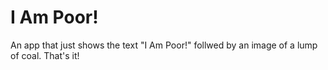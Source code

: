 # I Am Poor!

An app that just shows the text "I Am Poor!" follwed by an image of a lump of coal. That's it!